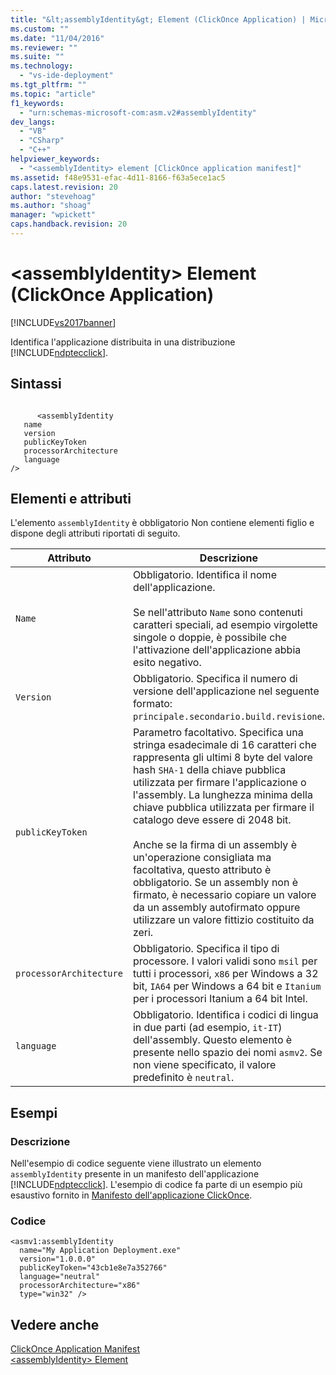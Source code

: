 ```yaml
---
title: "&lt;assemblyIdentity&gt; Element (ClickOnce Application) | Microsoft Docs"
ms.custom: ""
ms.date: "11/04/2016"
ms.reviewer: ""
ms.suite: ""
ms.technology: 
  - "vs-ide-deployment"
ms.tgt_pltfrm: ""
ms.topic: "article"
f1_keywords: 
  - "urn:schemas-microsoft-com:asm.v2#assemblyIdentity"
dev_langs: 
  - "VB"
  - "CSharp"
  - "C++"
helpviewer_keywords: 
  - "<assemblyIdentity> element [ClickOnce application manifest]"
ms.assetid: f48e9531-efac-4d11-8166-f63a5ece1ac5
caps.latest.revision: 20
author: "stevehoag"
ms.author: "shoag"
manager: "wpickett"
caps.handback.revision: 20
---
```

# &lt;assemblyIdentity&gt; Element (ClickOnce Application)
[!INCLUDE[vs2017banner](../code-quality/includes/vs2017banner.md)]

Identifica l'applicazione distribuita in una distribuzione [!INCLUDE[ndptecclick](../deployment/includes/ndptecclick_md.md)].  
  
## Sintassi  
  
```  
  
      <assemblyIdentity   
   name  
   version  
   publicKeyToken  
   processorArchitecture  
   language  
/>  
```  
  
## Elementi e attributi  
 L'elemento `assemblyIdentity` è obbligatorio  Non contiene elementi figlio e dispone degli attributi riportati di seguito.  
  
|Attributo|Descrizione|  
|---------------|-----------------|  
|`Name`|Obbligatorio.  Identifica il nome dell'applicazione.<br /><br /> Se nell'attributo `Name` sono contenuti caratteri speciali, ad esempio virgolette singole o doppie, è possibile che l'attivazione dell'applicazione abbia esito negativo.|  
|`Version`|Obbligatorio.  Specifica il numero di versione dell'applicazione nel seguente formato: `principale.secondario.build.revisione`.|  
|`publicKeyToken`|Parametro facoltativo.  Specifica una stringa esadecimale di 16 caratteri che rappresenta gli ultimi 8 byte del valore hash `SHA-1` della chiave pubblica utilizzata per firmare l'applicazione o l'assembly.  La lunghezza minima della chiave pubblica utilizzata per firmare il catalogo deve essere di 2048 bit.<br /><br /> Anche se la firma di un assembly è un'operazione consigliata ma facoltativa, questo attributo è obbligatorio.  Se un assembly non è firmato, è necessario copiare un valore da un assembly autofirmato oppure utilizzare un valore fittizio costituito da zeri.|  
|`processorArchitecture`|Obbligatorio.  Specifica il tipo di processore.  I valori validi sono `msil` per tutti i processori, `x86` per Windows a 32 bit, `IA64` per Windows a 64 bit e `Itanium` per i processori Itanium a 64 bit Intel.|  
|`language`|Obbligatorio.  Identifica i codici di lingua in due parti \(ad esempio, `it-IT`\) dell'assembly.  Questo elemento è presente nello spazio dei nomi `asmv2`.  Se non viene specificato, il valore predefinito è `neutral`.|  
  
## Esempi  
  
### Descrizione  
 Nell'esempio di codice seguente viene illustrato un elemento `assemblyIdentity` presente in un manifesto dell'applicazione [!INCLUDE[ndptecclick](../deployment/includes/ndptecclick_md.md)].  L'esempio di codice fa parte di un esempio più esaustivo fornito in [Manifesto dell'applicazione ClickOnce](../deployment/clickonce-application-manifest.md).  
  
### Codice  
  
```  
<asmv1:assemblyIdentity   
  name="My Application Deployment.exe"   
  version="1.0.0.0"   
  publicKeyToken="43cb1e8e7a352766"   
  language="neutral"   
  processorArchitecture="x86"   
  type="win32" />  
```  
  
## Vedere anche  
 [ClickOnce Application Manifest](../deployment/clickonce-application-manifest.md)   
 [\<assemblyIdentity\> Element](../deployment/assemblyidentity-element-clickonce-deployment.md)